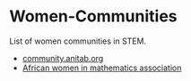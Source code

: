 # Women-Communities

List of women communities in STEM.

- [community.anitab.org](https://community.anitab.org/)
- [African women in mathematics association](http://africanwomeninmath.org/)


